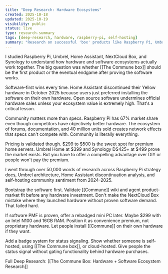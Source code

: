 ```yaml
---
title: "Deep Research: Hardware Ecosystems"
created: 2025-10-18
updated: 2025-10-19
visibility: public
status: live
type: research-summary
tags: [deep-research, hardware, raspberry-pi, self-hosting]
summary: "Research on successful 'box' products like Raspberry Pi, Umbrel, and Home Assistant. Key lesson: software-first, hardware optional. Validate PMF before custom hardware."
---
```


I studied Raspberry Pi, Umbrel, Home Assistant, NextCloud Box, and Synology to understand how hardware and software ecosystems actually work together. The big question was whether [[The Commune box]] should be the first product or the eventual endgame after proving the software works.

Software-first wins every time. Home Assistant discontinued their Yellow hardware in October 2025 because users just preferred installing the software on their own hardware. Open source software undermines official hardware sales unless your ecosystem value is extremely high. That's a critical lesson.

Community matters more than specs. Raspberry Pi has 67% market share even though competitors have objectively better hardware. The ecosystem of forums, documentation, and 40 million units sold creates network effects that specs can't compete with. Community is literally everything.

Pricing is validated though. $299 to $500 is the sweet spot for premium home servers. Umbrel Home at $399 and Synology DS425+ at $499 prove the market exists. But you have to offer a compelling advantage over DIY or people won't pay the premium.

I went through over 50,000 words of research across Raspberry Pi strategy docs, Umbrel architecture, Home Assistant discontinuation analysis, and self-hosting community sentiment from 2024-2025.

Bootstrap the software first. Validate [[Commune]] wiki and agent product-market fit before any hardware investment. Don't make the NextCloud Box mistake where they launched hardware without proven software demand. That failed hard.

If software PMF is proven, offer a rebadged mini PC later. Maybe $299 with an Intel N100 and 16GB RAM. Position it as convenience premium, not proprietary hardware. Let people install [[Commune]] on their own hardware if they want.

Add a badge system for status signaling. Show whether someone is self-hosted, using [[The Commune box]], or cloud-hosted. Give people the status signal without gating functionality behind hardware purchases.

Full Deep Research:
[[The Commune Box: Hardware + Software Ecosystem Research]]
